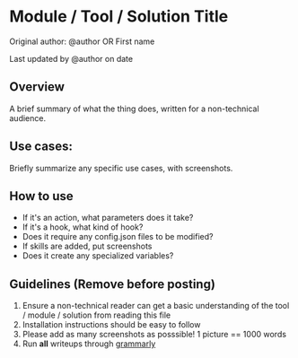 # Module / Tool / Solution Title

Original author: @author OR First name 

Last updated by @author on date

## Overview
A brief summary of what the thing does, written for a non-technical audience.

## Use cases:
Briefly summarize any specific use cases, with screenshots.

## How to use
- If it's an action, what parameters does it take?
- If it's a hook, what kind of hook?
- Does it require any config.json files to be modified?
- If skills are added, put screenshots
- Does it create any specialized variables?

## Guidelines (Remove before posting)
1. Ensure a non-technical reader can get a basic understanding of the tool / module / solution from reading this file
2. Installation instructions should be easy to follow
3. Please add as many screenshots as posssible! 1 picture == 1000 words
4. Run **all** writeups through [grammarly](https://demo.grammarly.com/)
